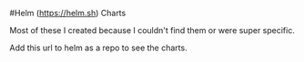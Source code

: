 #Helm (https://helm.sh) Charts

Most of these I created because I couldn't find them or were super specific.

Add this url to helm as a repo to see the charts. 
